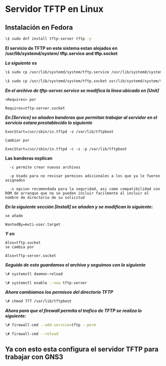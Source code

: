 # Servidor TFTP en Linux #

## Instalación en Fedora ##

```bash
\$ sudo dnf install tftp-server tftp -y
```

__El servicio de TFTP en este sistema estan alojados en /usr/lib/systemd/system/ tftp.service and tftp.socket__

___Lo siguiente es___

```bash
\$ sudo cp /usr/lib/systemd/system/tftp.service /usr/lib/systemd/system/tftp-server.service

\$ sudo cp /usr/lib/systemd/system/tftp.socket usr/lib/systemd/system/tftp-server.socket
```

___En el archivo de tftp-server.service se modifica la linea ubicada en [Unit]___

```
<Requires> por

Requires=tftp-server.socket
```

___En [Service] se añaden banderas que permitan trabajar al servidor en el servicio estara prestablecido lo siguiente___

```
ExecStart=/usr/sbin/in.tftpd -s /var/lib/tftpboot

Cambiar por

ExecStart=/usr/sbin/in.tftpd -c -s -p /var/lib/tftpboot
```

__Las banderas explican__

```
  -c permite crear nuevos archivos

  -p Usado para no revisar permisos adicionales a los que ya le fueron asignados

  -s opcion recomendada para la seguridad, asi como compatibilidad con ROM de arranque que no se pueden incluir facilmente al incluir el nombre de directorio de su solicitud
```

___En la siguiente sección [Install] se añaden y se modifican lo siguiente:___

```
se añade

WantedBy=muti-user.target
```

___Y en___

```
Also=tftp.socket
se cambia por

Also=tftp-server.socket
```

___Seguido de esto guardamos el archivo y seguimos con lo siguiente___

```bash
\# systemctl daemon-reload

\# systemctl enable --now tftp-server
```
___Ahora cambiamos los permisos del directorio TFTP___

```bash
\# chmod 777 /var/lib/tftpboot
```

___Ahora para que el firewall permita el trafico de TFTP se realiza lo siguiente:___

```bash
\# firewall-cmd --add-service=tftp --perm

\# firewall-cmd --reload
```

## Ya con esto esta configura el servidor TFTP para trabajar con GNS3 ##
